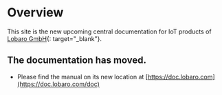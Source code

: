 # Overview

This site is the new upcoming central documentation for IoT products 
of [Lobaro GmbH](https://www.lobaro.de){: target="_blank"}.

<!-- ![Lobaro-Logo](./img/slogan_links_webHeader_.png){: style="height:40px;width:143px"} -->

## The documentation has moved.

* Please find the manual on its new location at [https://doc.lobaro.com](https://doc.lobaro.com/doc)


[lobaro]: https://lobaro.com
